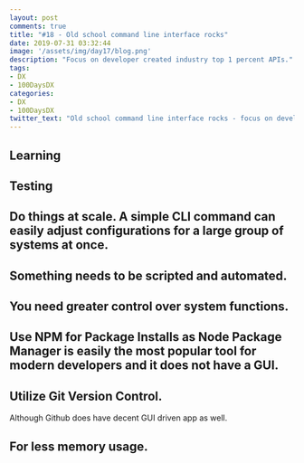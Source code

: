 ```yaml
---
layout: post
comments: true
title: "#18 - Old school command line interface rocks"
date: 2019-07-31 03:32:44
image: '/assets/img/day17/blog.png'
description: "Focus on developer created industry top 1 percent APIs."
tags:
- DX 
- 100DaysDX
categories:
- DX
- 100DaysDX
twitter_text: "Old school command line interface rocks - focus on developer created industry top 1 percent APIs."
---
```



## Learning

## Testing

## Do things at scale. A simple CLI command can easily adjust configurations for a large group of systems at once.

## Something needs to be scripted and automated.

## You need greater control over system functions.

## Use NPM for Package Installs as Node Package Manager is easily the most popular tool for modern developers and it does not have a GUI.

## Utilize Git Version Control. 

Although Github does have decent GUI driven app as well. 

## For less memory usage.
